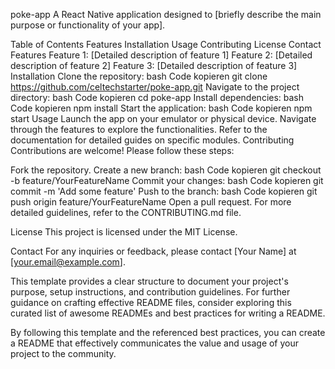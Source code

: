 poke-app
A React Native application designed to [briefly describe the main purpose or functionality of your app].

Table of Contents
Features
Installation
Usage
Contributing
License
Contact
Features
Feature 1: [Detailed description of feature 1]
Feature 2: [Detailed description of feature 2]
Feature 3: [Detailed description of feature 3]
Installation
Clone the repository:
bash
Code kopieren
git clone https://github.com/celtechstarter/poke-app.git
Navigate to the project directory:
bash
Code kopieren
cd poke-app
Install dependencies:
bash
Code kopieren
npm install
Start the application:
bash
Code kopieren
npm start
Usage
Launch the app on your emulator or physical device.
Navigate through the features to explore the functionalities.
Refer to the documentation for detailed guides on specific modules.
Contributing
Contributions are welcome! Please follow these steps:

Fork the repository.
Create a new branch:
bash
Code kopieren
git checkout -b feature/YourFeatureName
Commit your changes:
bash
Code kopieren
git commit -m 'Add some feature'
Push to the branch:
bash
Code kopieren
git push origin feature/YourFeatureName
Open a pull request.
For more detailed guidelines, refer to the CONTRIBUTING.md file.

License
This project is licensed under the MIT License.

Contact
For any inquiries or feedback, please contact [Your Name] at [your.email@example.com].

This template provides a clear structure to document your project's purpose, setup instructions, and contribution guidelines. For further guidance on crafting effective README files, consider exploring this curated list of awesome READMEs and best practices for writing a README.

By following this template and the referenced best practices, you can create a README that effectively communicates the value and usage of your project to the community.